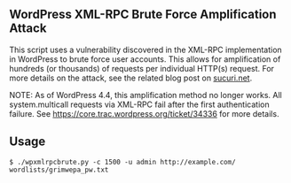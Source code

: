 ## WordPress XML-RPC Brute Force Amplification Attack

This script uses a vulnerability discovered in the XML-RPC implementation in WordPress to brute force user accounts. This allows for amplification of hundreds (or thousands) of requests per individual HTTP(s) request. For more details on the attack, see the related blog post on [sucuri.net](https://blog.sucuri.net/2015/10/brute-force-amplification-attacks-against-wordpress-xmlrpc.html).

NOTE: As of WordPress 4.4, this amplification method no longer works. All system.multicall requests via XML-RPC fail after the first authentication failure. See https://core.trac.wordpress.org/ticket/34336 for more details.

## Usage
```
$ ./wpxmlrpcbrute.py -c 1500 -u admin http://example.com/ wordlists/grimwepa_pw.txt
```
